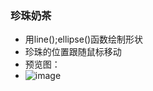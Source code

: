 ### 珍珠奶茶
- 用line();ellipse()函数绘制形状
- 珍珠的位置跟随鼠标移动
- 预览图：
- ![image](https://user-images.githubusercontent.com/90953134/140884072-be595db9-3918-4893-889f-29b3adce73e3.png)

